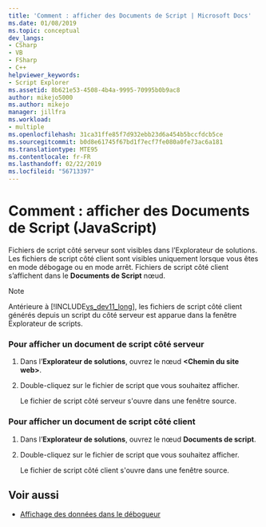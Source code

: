 ```yaml
---
title: 'Comment : afficher des Documents de Script | Microsoft Docs'
ms.date: 01/08/2019
ms.topic: conceptual
dev_langs:
- CSharp
- VB
- FSharp
- C++
helpviewer_keywords:
- Script Explorer
ms.assetid: 8b621e53-4508-4b4a-9995-70995b0b9ac8
author: mikejo5000
ms.author: mikejo
manager: jillfra
ms.workload:
- multiple
ms.openlocfilehash: 31ca31ffe85f7d932ebb23d6a454b5bccfdcb5ce
ms.sourcegitcommit: b0d8e61745f67bd1f7ecf7fe080a0fe73ac6a181
ms.translationtype: MTE95
ms.contentlocale: fr-FR
ms.lasthandoff: 02/22/2019
ms.locfileid: "56713397"
---
```

# <a name="how-to-view-script-documents-javascript"></a>Comment : afficher des Documents de Script (JavaScript)

Fichiers de script côté serveur sont visibles dans l’Explorateur de solutions. Les fichiers de script côté client sont visibles uniquement lorsque vous êtes en mode débogage ou en mode arrêt. Fichiers de script côté client s’affichent dans le **Documents de Script** nœud.

> [!NOTE]
> Antérieure à [!INCLUDE[vs_dev11_long](../data-tools/includes/vs_dev11_long_md.md)], les fichiers de script côté client générés depuis un script du côté serveur est apparue dans la fenêtre Explorateur de scripts.

### <a name="to-view-a-server-side-script-document"></a>Pour afficher un document de script côté serveur

1.  Dans l’**Explorateur de solutions**, ouvrez le nœud **\<Chemin du site web>**.

2.  Double-cliquez sur le fichier de script que vous souhaitez afficher.

     Le fichier de script côté serveur s'ouvre dans une fenêtre source.

### <a name="to-view-a-client-side-script-document"></a>Pour afficher un document de script côté client

1.  Dans l’**Explorateur de solutions**, ouvrez le nœud **Documents de script**.

2.  Double-cliquez sur le fichier de script que vous souhaitez afficher.

     Le fichier de script côté client s'ouvre dans une fenêtre source.

## <a name="see-also"></a>Voir aussi
- [Affichage des données dans le débogueur](../debugger/viewing-data-in-the-debugger.md)